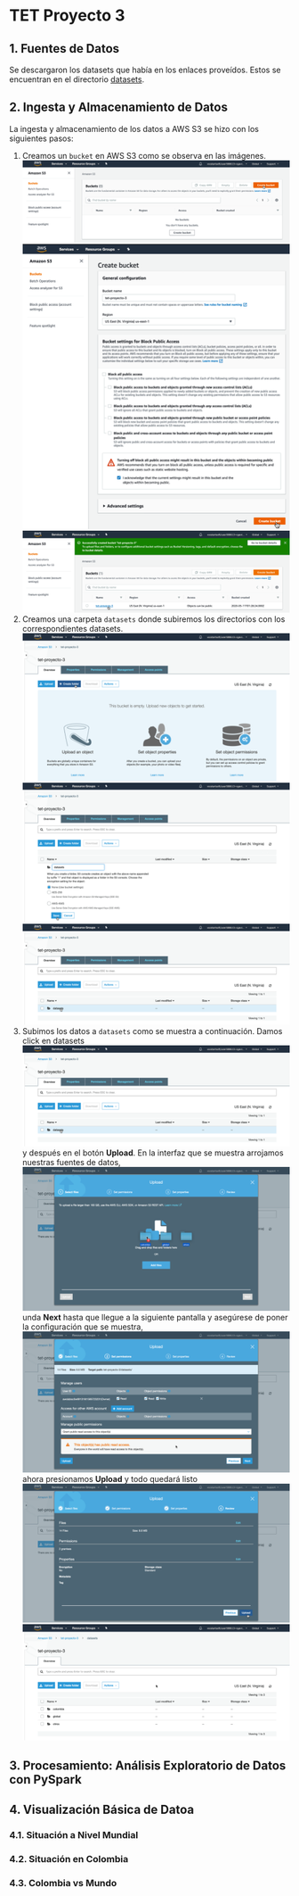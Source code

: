 # TET Proyecto 3

## 1. Fuentes de Datos

Se descargaron los datasets que había en los enlaces proveídos. Estos se encuentran en el directorio [datasets](datasets).

## 2. Ingesta y Almacenamiento de Datos

La ingesta y almacenamiento de los datos a AWS S3 se hizo con los siguientes pasos:

1. Creamos un `bucket` en AWS S3 como se observa en las imágenes. ![s3-1](images/s3/img-1.png) ![s3-2](images/s3/img-2.png) ![s3-3](images/s3/img-3.png)
2. Creamos una carpeta `datasets` donde subiremos los directorios con los correspondientes datasets. ![s3-4](images/s3/img-4.png) ![s3-5](images/s3/img-5.png) ![s3-6](images/s3/img-6.png)
3. Subimos los datos a `datasets` como se muestra a continuación. Damos click en datasets ![s3-6](images/s3/img-6.png) y después en el botón **Upload**. En la interfaz que se muestra arrojamos nuestras fuentes de datos, ![s3-7](images/s3/img-7.png) unda **Next** hasta que llegue a la siguiente pantalla y asegúrese de poner la configuración que se muestra, ![s3-8](images/s3/img-8.png) ahora presionamos **Upload** y todo quedará listo ![s3-9](images/s3/img-9.png) ![s3-10](images/s3/img-10.png)

## 3. Procesamiento: Análisis Exploratorio de Datos con PySpark

## 4. Visualización Básica de Datoa

### 4.1. Situación a Nivel Mundial

### 4.2. Situación en Colombia

### 4.3. Colombia vs Mundo
